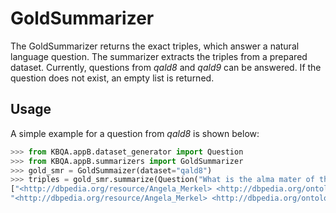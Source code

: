 # GoldSummarizer

The GoldSummarizer returns the exact triples, which answer a natural language question. The summarizer extracts the triples from a prepared dataset. Currently, questions from _qald8_ and _qald9_ can be answered. If the question does not exist, an empty list is returned.

## Usage

A simple example for a question from _qald8_ is shown below:

```python
>>> from KBQA.appB.dataset_generator import Question
>>> from KBQA.appB.summarizers import GoldSummarizer
>>> gold_smr = GoldSummaizer(dataset="qald8")
>>> triples = gold_smr.summarize(Question("What is the alma mater of the chancellor of Germany Angela Merkel?"))
["<http://dbpedia.org/resource/Angela_Merkel> <http://dbpedia.org/ontology/almaMater> <http://dbpedia.org/resource/German_Academy_of_Sciences_at_Berlin>",
"<http://dbpedia.org/resource/Angela_Merkel> <http://dbpedia.org/ontology/almaMater> <http://dbpedia.org/resource/Leipzig_University>"]
```
